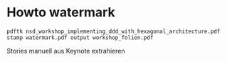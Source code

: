 # Howto watermark

```shell
pdftk nsd_workshop_implementing_ddd_with_hexagonal_architecture.pdf stamp watermark.pdf output workshop_folien.pdf
```

Stories manuell aus Keynote extrahieren

